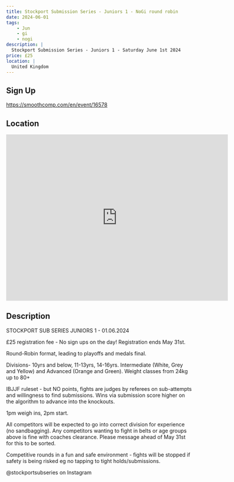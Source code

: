 ```yaml
---
title: Stockport Submission Series - Juniors 1 - NoGi round robin
date: 2024-06-01
tags:
    - Jun
    - gi 
    - nogi 
description: |
  Stockport Submission Series - Juniors 1 - Saturday June 1st 2024
price: £25
location: |
  United Kingdom
---
```

## Sign Up
https://smoothcomp.com/en/event/16578

## Location
<iframe src="https://www.google.com/maps/embed?pb=!1m18!1m12!1m3!1d12345.6789!2d-2.1343944!3d53.4194466!2m3!1f0!2f0!3f0!3m2!1i1024!2i768!4f13.1!3m3!1m2!1s0x0%3A0x0!2z53.4194466!5e0!3m2!1sen!2sus!4v1234567890" width="600" height="450" style="border:0;" allowfullscreen="" loading="lazy"></iframe>

## Description
STOCKPORT SUB SERIES JUNIORS 1 - 01.06.2024


£25 registration fee - No sign ups on the day! Registration ends May 31st.


Round-Robin format, leading to playoffs and medals final.


Divisions- 10yrs and below, 11-13yrs, 14-16yrs. Intermediate (White, Grey and Yellow) and Advanced (Orange and Green). Weight classes from 24kg up to 80+


IBJJF ruleset - but NO points, fights are judges by referees on sub-attempts and willingness to find submissions. Wins via submission score higher on the algorithm to advance into the knockouts. 


1pm weigh ins, 2pm start.


All competitors will be expected to go into correct division for experience (no sandbagging). Any competitors wanting to fight in belts or age groups above is fine with coaches clearance. Please message ahead of May 31st for this to be sorted. 


Competitive rounds in a fun and safe environment - fights will be stopped if safety is being risked eg no tapping to tight holds/submissions.


@stockportsubseries on Instagram